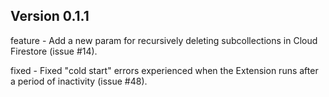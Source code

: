 ## Version 0.1.1

feature - Add a new param for recursively deleting subcollections in Cloud Firestore (issue #14).

fixed - Fixed "cold start" errors experienced when the Extension runs after a period of inactivity (issue #48).
